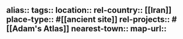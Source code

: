 alias::
tags::
location::
rel-country:: [[Iran]]
place-type:: #[[ancient site]]
rel-projects:: #[[Adam's Atlas]]
nearest-town::
map-url::
-
